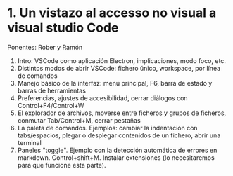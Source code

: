 # 1. Un vistazo al accesso no visual a visual studio Code

Ponentes: Rober y Ramón

1. Intro: VSCode como aplicación Electron, implicaciones, modo foco, etc.
2. Distintos modos de abrir VSCode: fichero único, workspace, por línea de comandos
3. Manejo básico de la interfaz: menú principal, F6, barra de estado y barras de herramientas
4. Preferencias, ajustes de accesibilidad, cerrar diálogos con Control+F4/Control+W
5. El explorador de archivos, moverse entre ficheros y grupos de ficheros, conmutar Tab/Control+M, cerrar pestañas
6. La paleta de comandos. Ejemplos: cambiar la indentación con tabs/espacios, plegar o desplegar contenidos de un fichero, abrir una terminal
7. Paneles "toggle". Ejemplo con la detección automática de errores en markdown. Control+shift+M. Instalar extensiones (lo necesitaremos para que funcione esta parte).

